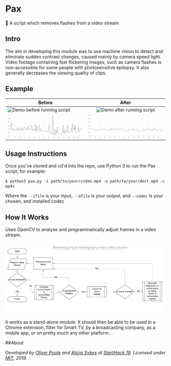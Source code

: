 # Pax

 📸 A script which removes flashes from a video stream


## Intro

The aim in developing this module was to use machine vision to detect and eliminate sudden contrast changes, caused mainly by camera speed light. Video footage containing fast flickering images, such as camera flashes is non-accessible for some people with photosensitive epilepsy. It also generally decreases the viewing quality of clips.


## Example

| Before        | After         |
| ------------- |:-------------:|
| ![Demo before running script](docs/before.gif) | ![Demo after running script](docs/after.gif) |
| ![Chart showing luminosity against frame, before](docs/before-chart-grey.png) | ![Chart showing luminosity against frame, after](docs/after-chart-grey.png) |


## Usage Instructions

Once you've cloned and cd'd into the repo, use Python 3 to run the Pax script, for example:

```
$ python3 pax.py -i path/to/your/video.mp4 -o path/to/your/dest.mp4 -c mp4v
```

Where the `--ifile` is your input, `--ofile` is your output, and `--codec` is your chosen, and installed codec


## How It Works

Uses OpenCV to analyse and programmatically adjust frames in a video stream.

![Flow Chart](docs/flow-chart.png) 

It works as a stand-alone module. It should then be able to be used in a Chrome extension, filter for Smart TV, by a broadcasting company, as a mobile app, or on pretty much any other platform.

##About

*Developed by [Oliver Poole](https://github.com/OlliePoole) and [Alicia Sykes](https://aliciasykes.com) at [StartHack 19](https://starthack.ch/). Licensed under [MIT](https://gist.github.com/Lissy93/143d2ee01ccc5c052a17), 2019.*